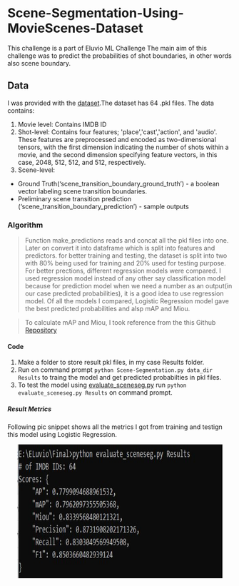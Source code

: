 # Scene-Segmentation-Using-MovieScenes-Dataset

This challenge is a part of Eluvio ML Challenge
The main aim of this challenge was to predict the probabilities of shot boundaries, in other words also scene boundary.

## Data
I was provided with the [dataset](https://drive.google.com/file/d/1oZSOkd4lFmbY205VKQ9aPv1Hz3T_-N6e/view).The dataset has 64 .pkl files.
The data contains:
1. Movie level: Contains IMDB ID
2. Shot-level: Contains four features; 'place','cast','action', and 'audio'. These features are preprocessed and encoded as two-dimensional tensors, with the first dimension indicating the number of shots within a movie, and the second dimension specifying feature vectors, in this case, 2048, 512, 512, and 512, respectively.
3. Scene-level:
 * Ground Truth(‘scene_transition_boundary_ground_truth’) - a boolean vector labeling scene transition boundaries.
 * Preliminary scene transition prediction (‘scene_transition_boundary_prediction’) - sample outputs

### Algorithm
> Function make_predictions reads and concat all the pkl files into one. Later on convert it into dataframe which is split into features and predictors.
for better training and testing, the dataset is split into two with 80% being used for training and 20% used for testing purpose. For better prections, different regression models were compared. I used regression model instead of any other say classification model because for prediction model when we need a number as an output(in our case predicted probabilities), it is a good idea to use regression model. Of all the models I compared, Logistic Regression model gave the best predicted probabilities and alsp mAP and Miou.

> To calculate mAP and Miou, I took reference from the this Github [Repository](https://github.com/eluv-io/elv-ml-challenge)

#### Code
1. Make a folder to store result pkl files, in my case Results folder.
2. Run on command prompt ```python Scene-Segmentation.py data_dir Results``` to traing the model and get predicted probabilties in pkl files.
3. To test the model using [evaluate_sceneseg.py](https://github.com/Nikhil9786/Scene-Segmentation-Using-MovieScenes-Dataset/blob/main/evaluate_sceneseg.py) run ```python evaluate_sceneseg.py Results``` on command prompt.

##### Result Metrics
Following pic snippet shows all the metrics I got from training and testign this model using Logistic Regression.

<p align="center">
  <img width="460" height="300" src="https://github.com/Nikhil9786/Scene-Segmentation-Using-MovieScenes-Dataset/blob/main/Result.JPG">
</p>
